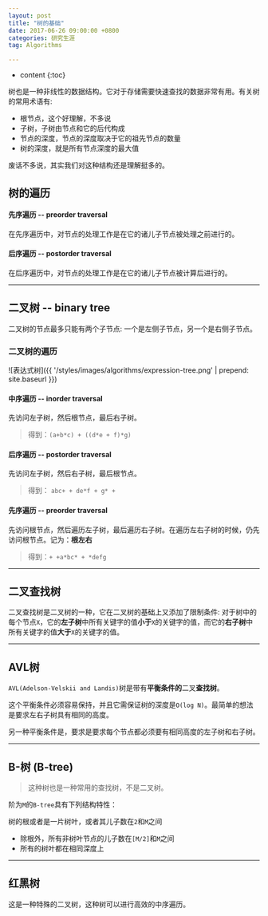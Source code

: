 ```yaml
---
layout: post
title: "树的基础"
date: 2017-06-26 09:00:00 +0800
categories: 研究生涯
tag: Algorithms

---
```

* content
{:toc}

树也是一种非线性的数据结构。它对于存储需要快速查找的数据非常有用。有关树的常用术语有:

+ 根节点，这个好理解，不多说
+ 子树，子树由节点和它的后代构成
+ 节点的深度，节点的深度取决于它的祖先节点的数量
+ 树的深度，就是所有节点深度的最大值

废话不多说，其实我们对这种结构还是理解挺多的。

<!-- more -->

## 树的遍历

#### 先序遍历 -- preorder traversal

在先序遍历中，对节点的处理工作是在它的诸儿子节点被处理之前进行的。

#### 后序遍历 -- postorder traversal

在后序遍历中，对节点的处理工作是在它的诸儿子节点被计算后进行的。

---

## 二叉树 -- binary tree

二叉树的节点最多只能有两个子节点: 一个是左侧子节点，另一个是右侧子节点。

### 二叉树的遍历

![表达式树]({{ '/styles/images/algorithms/expression-tree.png' | prepend: site.baseurl }})

#### 中序遍历 -- inorder traversal

先访问左子树，然后根节点，最后右子树。

> 得到：`(a+b*c) + ((d*e + f)*g)`

#### 后序遍历 -- postorder traversal

先访问左子树，然后右子树，最后根节点。

> 得到： `abc+ + de*f + g* +`

#### 先序遍历 -- preorder traversal

先访问根节点，然后遍历左子树，最后遍历右子树。在遍历左右子树的时候，仍先访问根节点。记为：**根左右**

> 得到：`+ +a*bc* + *defg`

---

## 二叉查找树

二叉查找树是二叉树的一种，它在二叉树的基础上又添加了限制条件: 对于树中的每个节点`X`，它的**左子树**中所有关键字的值**小于**`X`的关键字的值，而它的**右子树**中所有关键字的值**大于**`X`的关键字的值。

---

## AVL树

`AVL(Adelson-Velskii and Landis)`树是带有**平衡条件的**二叉**查找树**。

这个平衡条件必须容易保持，并且它需保证树的深度是`O(log N)`。最简单的想法是要求左右子树具有相同的高度。

另一种平衡条件是，要求是要求每个节点都必须要有相同高度的左子树和右子树。

---

## B-树 (B-tree)

> 这种树也是一种常用的查找树，不是二叉树。

阶为`M`的`B-tree`具有下列结构特性：

树的根或者是一片树叶，或者其儿子数在`2`和`M`之间

+ 除根外，所有非树叶节点的儿子数在`[M/2]`和`M`之间
+ 所有的树叶都在相同深度上

---

## 红黑树

这是一种特殊的二叉树，这种树可以进行高效的中序遍历。